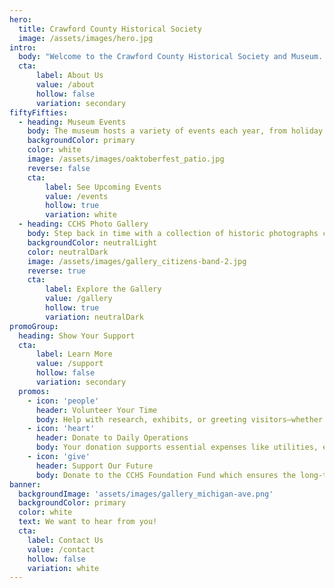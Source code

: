 ```yaml
---
hero:
  title: Crawford County Historical Society
  image: /assets/images/hero.jpg
intro: 
  body: "Welcome to the Crawford County Historical Society and Museum. Experience the rich history of Grayling and Crawford County through dynamic exhibits, interactive programs, and engaging community events that bring local stories to life."
  cta:
      label: About Us
      value: /about
      hollow: false
      variation: secondary
fiftyFifties:
  - heading: Museum Events
    body: The museum hosts a variety of events each year, from holiday celebrations to fundraisers, bringing the community together in support of preserving local history
    backgroundColor: primary
    color: white
    image: /assets/images/oaktoberfest_patio.jpg
    reverse: false
    cta:
        label: See Upcoming Events
        value: /events
        hollow: true
        variation: white
  - heading: CCHS Photo Gallery
    body: Step back in time with a collection of historic photographs capturing the people, places, and moments that shaped Grayling and Crawford County.
    backgroundColor: neutralLight
    color: neutralDark
    image: /assets/images/gallery_citizens-band-2.jpg
    reverse: true
    cta:
        label: Explore the Gallery
        value: /gallery
        hollow: true
        variation: neutralDark
promoGroup:
  heading: Show Your Support
  cta:
      label: Learn More
      value: /support
      hollow: false
      variation: secondary
  promos: 
    - icon: 'people'
      header: Volunteer Your Time
      body: Help with research, exhibits, or greeting visitors—whether it’s a few hours or more, your time matters.
    - icon: 'heart'
      header: Donate to Daily Operations
      body: Your donation supports essential expenses like utilities, exhibit maintenance, and programs, helping the museum preserve and share Crawford County’s history year-round.
    - icon: 'give'
      header: Support Our Future
      body: Donate to the CCHS Foundation Fund which ensures the long-term preservation of the museum and its mission
banner:
  backgroundImage: 'assets/images/gallery_michigan-ave.png'
  backgroundColor: primary
  color: white
  text: We want to hear from you!
  cta:
    label: Contact Us
    value: /contact
    hollow: false
    variation: white
---
```

